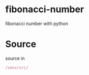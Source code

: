 # fibonacci-number
fibonacci number with python

# Source
source in
```javascript I'm A tab
/venv/src/
```
